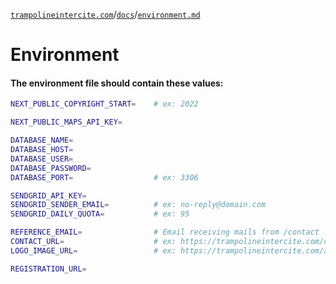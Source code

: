 [`trampolineintercite.com`](../../README.md)/[`docs`](./docs.md)/[`environment.md`](./environment.md)

# Environment

#### The environment file should contain these values:

```bash
NEXT_PUBLIC_COPYRIGHT_START=    # ex: 2022

NEXT_PUBLIC_MAPS_API_KEY=

DATABASE_NAME=
DATABASE_HOST=
DATABASE_USER=
DATABASE_PASSWORD=
DATABASE_PORT=                  # ex: 3306

SENDGRID_API_KEY=
SENDGRID_SENDER_EMAIL=          # ex: no-reply@domain.com
SENDGRID_DAILY_QUOTA=           # ex: 95

REFERENCE_EMAIL=                # Email receiving mails from /contact
CONTACT_URL=                    # ex: https://trampolineintercite.com/contact
LOGO_IMAGE_URL=                 # ex: https://trampolineintercite.com/assets/logo.png

REGISTRATION_URL=
```
